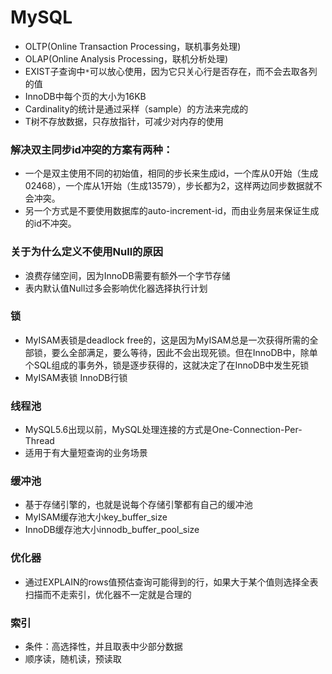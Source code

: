# MySQL

- OLTP(Online Transaction Processing，联机事务处理)
- OLAP(Online Analysis Processing，联机分析处理)
- EXIST子查询中`*`可以放心使用，因为它只关心行是否存在，而不会去取各列的值
- InnoDB中每个页的大小为16KB
- Cardinality的统计是通过采样（sample）的方法来完成的
- T树不存放数据，只存放指针，可减少对内存的使用


### 解决双主同步id冲突的方案有两种：
 - 一个是双主使用不同的初始值，相同的步长来生成id，一个库从0开始（生成02468），一个库从1开始（生成13579），步长都为2，这样两边同步数据就不会冲突。
 - 另一个方式是不要使用数据库的auto-increment-id，而由业务层来保证生成的id不冲突。

### 关于为什么定义不使用Null的原因
 - 浪费存储空间，因为InnoDB需要有额外一个字节存储
 - 表内默认值Null过多会影响优化器选择执行计划

### 锁
 - MyISAM表锁是deadlock free的，这是因为MyISAM总是一次获得所需的全部锁，要么全部满足，要么等待，因此不会出现死锁。但在InnoDB中，除单个SQL组成的事务外，锁是逐步获得的，这就决定了在InnoDB中发生死锁
 - MyISAM表锁 InnoDB行锁

### 线程池
 - MySQL5.6出现以前，MySQL处理连接的方式是One-Connection-Per-Thread
 - 适用于有大量短查询的业务场景

### 缓冲池
 - 基于存储引擎的，也就是说每个存储引擎都有自己的缓冲池
 - MyISAM缓存池大小key_buffer_size
 - InnoDB缓存池大小innodb_buffer_pool_size

### 优化器
 - 通过EXPLAIN的rows值预估查询可能得到的行，如果大于某个值则选择全表扫描而不走索引，优化器不一定就是合理的

### 索引
 - 条件：高选择性，并且取表中少部分数据
 - 顺序读，随机读，预读取

